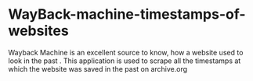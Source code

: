 # WayBack-machine-timestamps-of-websites

Wayback Machine is an excellent source to know, how a website used to look in the past .
This application is used to scrape all the timestamps at which the website was saved in the past on archive.org
